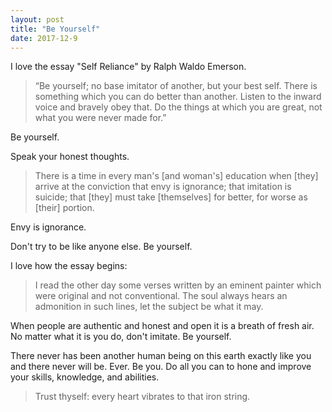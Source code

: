 ```yaml
---
layout: post
title: "Be Yourself"
date: 2017-12-9
---
```

I love the essay "Self Reliance" by Ralph Waldo Emerson.

> “Be yourself; no base imitator of another, but your best self. There is something which you can do better than another. Listen to the inward voice and bravely obey that. Do the things at which you are great, not what you were never made for.”

Be yourself.

Speak your honest thoughts.

> There is a time in every man's [and woman's] education when [they] arrive at the conviction that envy is ignorance; that imitation is suicide; that [they] must take [themselves] for better, for worse as [their] portion.

Envy is ignorance.

Don't try to be like anyone else. Be yourself.

I love how the essay begins:

> I read the other day some verses written by an eminent painter which
were original and not conventional. The soul always hears an admonition
in such lines, let the subject be what it may.

When people are authentic and honest and open it is a breath of fresh air. No matter what it is you do, don't imitate. Be yourself.

There never has been another human being on this earth exactly like you and there never will be. Ever. Be you. Do all you can to hone and improve your skills, knowledge, and abilities.

> Trust thyself: every heart vibrates to that iron string.
